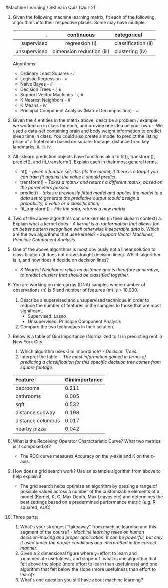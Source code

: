 #Machine Learning / SKLearn Quiz (Quiz 2)

1. Given the following machine learning matrix, fit each of the following algorithms into their respective places. Some may have multiple.

    .               | continuous                  | categorical
    ---------------:|:---------------------------:|:--------------------
    supervised      | regression (i)              | classification (ii)     
    unsupervised    | dimension reduction (iii)   | clustering (iv)

    Algorithms:
    * Ordinary Least Squares - *i*
    * Logistic Regression - *ii*
    * Naive Bayes - *ii*
    * Decision Trees - *i, ii*
    * Support Vector Machines - *i, ii*
    * K Nearest Neighbors - *ii*
    * K Means - *iv*
    * Principal Component Analysis (Matrix Decomposition) - *iii*

2. Given the 4 entities in the matrix above, describe a problem / example we worked on in class for each, and provide one idea on your own.
    i. We used a data-set containing brain and body weight information to predict sleep time in class. You could also create a model to predict the listing price of a hotel room based on square-footage, distance from key landmarks.
    ii.
    iii.
    iv.

3. All sklearn prediction objects have functions akin to fit(), transform(), predict(), and fit_transform(). Explain each in their most general terms.
    * fit() - *given a feature set, this fits the model, if there is a target you can train fit against the value it should predict.*
    * transform() - *Takes a matrix and returns a different matrix, based on the parameters passed*
    * predict() - *takes a previously fitted model and applies the model to a data set to generate the predictive output (could assign a probability, a value or a classification)*
    * fit_transform() - *Fits the data, returns a new matrix*

3. Two of the above algorithms can use kernels (in their sklearn context)
    a. Explain what a kernel does - *A kernel is a tranformation that allows for an better pattern recognition with otherwise inseperable data*
    b. Which are the two algorithms that use kernels? - *Support Vector Machines, Principle Component Analysis*

4. One of the above algorithms is most obviously not a linear solution to classification (it does not draw straight decision lines). Which algorithm is it, and how does it decide on decision lines?
    * *K Nearest Neighbors relies on distance and is therefore generative, to predict clusters that should be classified together.*

5. You are working on microarray (DNA) samples where number of observations (n) is 5 and number of features (m) is > 10,000.
    1. Describe a supervised and unsupervised technique in order to reduce the number of features in the samples to those that are most significant.
        * Supervised: Lasso
        * Unsupervised: Principle Component Analysis
    2. Compare the two techniques in their solution.

6. Below is a table of Gini Importance (Normalized to 1) in predicting rent in New York City.
    1. Which algorithm uses Gini Importance? - *Decision Trees.*
    2. Interpret the table. - *The most information gained in terms of predicting a classification for this specific decision tree comes from square footage.*

    Feature           | GiniImportance
    :-----------------|:--------------
    bedrooms          | 0.211
    bathrooms         | 0.005
    sqft              | 0.532
    distance subway   | 0.198
    distance columbus | 0.017
    nearby pizza      | 0.042

7. What is the Receiving Operator Characteristic Curve? What two metrics is it composed of?
    * The ROC curve measures Accuracy on the y-axis and K on the x-axis.

9. How does a grid search work? Use an example algorithm from above to help explain it.
    * The grid search helps optimize an algorithm by passing a range of possible values across a number of the customizable elements of a model (Kernel, K, C, Max Depth, Max Leaves etc) and determines the best settings based on a predermined performance metric (e.g. R-squared, AUC)

10. Three parts:
    1. What's your strongest "takeaway" from machine learning and this segment of the course? - *Machine learning relies on human decision-making and proper application. It can be powerful, but only if used under the proper conditions and interpretted in the correct manner.*
    2. Given a 2 dimensional figure where y=effort to learn and x=immediate usefulness, and slope = 1, what is one algorithm that felt above the slope (more effort to learn than usefulness) and one algorithm that felt below the slope (more usefulness than effort to learn)?
    3. What's one question you still have about machine learning?